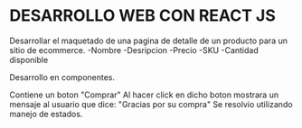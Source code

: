# DESARROLLO WEB CON REACT JS

Desarrollar el maquetado de una pagina de detalle de un producto para un sitio de ecommerce.
-Nombre
-Desripcion
-Precio
-SKU
-Cantidad disponible

Desarrollo en componentes.

Contiene un boton "Comprar"
Al hacer click en dicho boton mostrara un mensaje al usuario que dice:
"Gracias por su compra"
Se resolvio utilizando manejo de estados.

